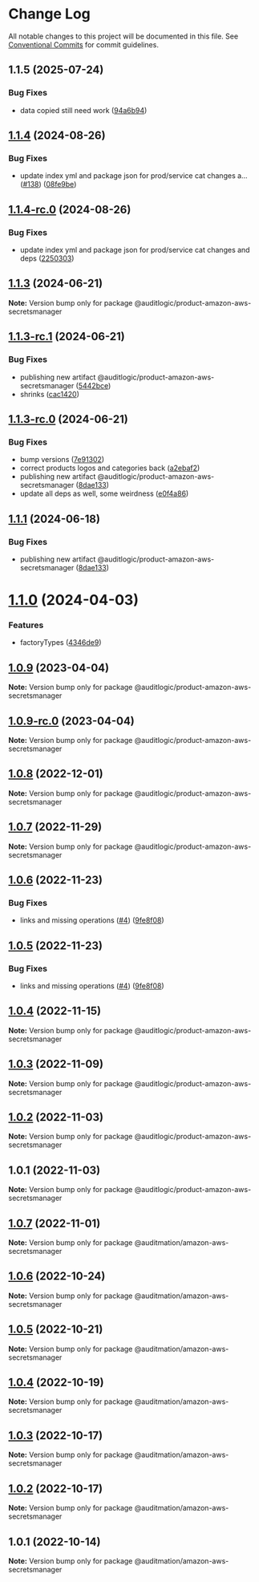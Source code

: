 # Change Log

All notable changes to this project will be documented in this file.
See [Conventional Commits](https://conventionalcommits.org) for commit guidelines.

## 1.1.5 (2025-07-24)


### Bug Fixes

* data copied still need work ([94a6b94](https://github.com/zerobias-org/product/commit/94a6b942fb0516367548599d739529536132755a))





## [1.1.4](https://github.com/auditlogic/product/compare/@auditlogic/product-amazon-aws-secretsmanager@1.1.3...@auditlogic/product-amazon-aws-secretsmanager@1.1.4) (2024-08-26)


### Bug Fixes

* update index yml and package json for prod/service cat changes a… ([#138](https://github.com/auditlogic/product/issues/138)) ([08fe9be](https://github.com/auditlogic/product/commit/08fe9beb1c8457462a19bc69caa02e6212d97e1a))





## [1.1.4-rc.0](https://github.com/auditlogic/product/compare/@auditlogic/product-amazon-aws-secretsmanager@1.1.3...@auditlogic/product-amazon-aws-secretsmanager@1.1.4-rc.0) (2024-08-26)


### Bug Fixes

* update index yml and package json for prod/service cat changes and deps ([2250303](https://github.com/auditlogic/product/commit/225030363a363608240135b7ebed386b28f01e4b))





## [1.1.3](https://github.com/auditlogic/product/compare/@auditlogic/product-amazon-aws-secretsmanager@1.1.3-rc.1...@auditlogic/product-amazon-aws-secretsmanager@1.1.3) (2024-06-21)

**Note:** Version bump only for package @auditlogic/product-amazon-aws-secretsmanager





## [1.1.3-rc.1](https://github.com/auditlogic/product/compare/@auditlogic/product-amazon-aws-secretsmanager@1.1.3-rc.0...@auditlogic/product-amazon-aws-secretsmanager@1.1.3-rc.1) (2024-06-21)


### Bug Fixes

* publishing new artifact @auditlogic/product-amazon-aws-secretsmanager ([5442bce](https://github.com/auditlogic/product/commit/5442bce0a45334d855bdf94fdb8d8fe9de151512))
* shrinks ([cac1420](https://github.com/auditlogic/product/commit/cac14200fefcd8183ab69fe89a47bd3f70f563e9))





## [1.1.3-rc.0](https://github.com/auditlogic/product/compare/@auditlogic/product-amazon-aws-secretsmanager@1.1.0...@auditlogic/product-amazon-aws-secretsmanager@1.1.3-rc.0) (2024-06-21)


### Bug Fixes

* bump versions ([7e91302](https://github.com/auditlogic/product/commit/7e913023b8b312150ed7762c32fbbe616be71de5))
* correct products logos and categories back ([a2ebaf2](https://github.com/auditlogic/product/commit/a2ebaf2efe8e232e6ff22c774c456048771f9469))
* publishing new artifact @auditlogic/product-amazon-aws-secretsmanager ([8dae133](https://github.com/auditlogic/product/commit/8dae133a909ea8f6710ff79d0f6349e1d5b8c654))
* update all deps as well, some weirdness ([e0f4a86](https://github.com/auditlogic/product/commit/e0f4a864714e2d3de6bbf3da014d5312fe53be2f))





## [1.1.1](https://github.com/auditlogic/product/compare/@auditlogic/product-amazon-aws-secretsmanager@1.1.0...@auditlogic/product-amazon-aws-secretsmanager@1.1.1) (2024-06-18)


### Bug Fixes

* publishing new artifact @auditlogic/product-amazon-aws-secretsmanager ([8dae133](https://github.com/auditlogic/product/commit/8dae133a909ea8f6710ff79d0f6349e1d5b8c654))





# [1.1.0](https://github.com/auditlogic/product/compare/@auditlogic/product-amazon-aws-secretsmanager@1.0.9...@auditlogic/product-amazon-aws-secretsmanager@1.1.0) (2024-04-03)


### Features

* factoryTypes ([4346de9](https://github.com/auditlogic/product/commit/4346de92693aee892fccf725338ffc7b80ab182b))





## [1.0.9](https://github.com/auditlogic/product/compare/@auditlogic/product-amazon-aws-secretsmanager@1.0.8...@auditlogic/product-amazon-aws-secretsmanager@1.0.9) (2023-04-04)

**Note:** Version bump only for package @auditlogic/product-amazon-aws-secretsmanager





## [1.0.9-rc.0](https://github.com/auditlogic/product/compare/@auditlogic/product-amazon-aws-secretsmanager@1.0.8...@auditlogic/product-amazon-aws-secretsmanager@1.0.9-rc.0) (2023-04-04)

**Note:** Version bump only for package @auditlogic/product-amazon-aws-secretsmanager





## [1.0.8](https://github.com/auditlogic/product/compare/@auditlogic/product-amazon-aws-secretsmanager@1.0.7...@auditlogic/product-amazon-aws-secretsmanager@1.0.8) (2022-12-01)

**Note:** Version bump only for package @auditlogic/product-amazon-aws-secretsmanager





## [1.0.7](https://github.com/auditlogic/product/compare/@auditlogic/product-amazon-aws-secretsmanager@1.0.6...@auditlogic/product-amazon-aws-secretsmanager@1.0.7) (2022-11-29)

**Note:** Version bump only for package @auditlogic/product-amazon-aws-secretsmanager





## [1.0.6](https://github.com/auditlogic/product/compare/@auditlogic/product-amazon-aws-secretsmanager@1.0.4...@auditlogic/product-amazon-aws-secretsmanager@1.0.6) (2022-11-23)


### Bug Fixes

* links and missing operations ([#4](https://github.com/auditlogic/product/issues/4)) ([9fe8f08](https://github.com/auditlogic/product/commit/9fe8f08fe7c57fdb79f991ac35bd6ac2e7dcad38))





## [1.0.5](https://github.com/auditlogic/product/compare/@auditlogic/product-amazon-aws-secretsmanager@1.0.4...@auditlogic/product-amazon-aws-secretsmanager@1.0.5) (2022-11-23)


### Bug Fixes

* links and missing operations ([#4](https://github.com/auditlogic/product/issues/4)) ([9fe8f08](https://github.com/auditlogic/product/commit/9fe8f08fe7c57fdb79f991ac35bd6ac2e7dcad38))





## [1.0.4](https://github.com/auditlogic/product/compare/@auditlogic/product-amazon-aws-secretsmanager@1.0.3...@auditlogic/product-amazon-aws-secretsmanager@1.0.4) (2022-11-15)

**Note:** Version bump only for package @auditlogic/product-amazon-aws-secretsmanager





## [1.0.3](https://github.com/auditlogic/product/compare/@auditlogic/product-amazon-aws-secretsmanager@1.0.2...@auditlogic/product-amazon-aws-secretsmanager@1.0.3) (2022-11-09)

**Note:** Version bump only for package @auditlogic/product-amazon-aws-secretsmanager





## [1.0.2](https://github.com/auditlogic/product/compare/@auditlogic/product-amazon-aws-secretsmanager@1.0.1...@auditlogic/product-amazon-aws-secretsmanager@1.0.2) (2022-11-03)

**Note:** Version bump only for package @auditlogic/product-amazon-aws-secretsmanager





## 1.0.1 (2022-11-03)

**Note:** Version bump only for package @auditlogic/product-amazon-aws-secretsmanager





## [1.0.7](https://github.com/auditmation/store-content/compare/@auditmation/amazon-aws-secretsmanager@1.0.6...@auditmation/amazon-aws-secretsmanager@1.0.7) (2022-11-01)

**Note:** Version bump only for package @auditmation/amazon-aws-secretsmanager





## [1.0.6](https://github.com/auditmation/store-content/compare/@auditmation/amazon-aws-secretsmanager@1.0.5...@auditmation/amazon-aws-secretsmanager@1.0.6) (2022-10-24)

**Note:** Version bump only for package @auditmation/amazon-aws-secretsmanager





## [1.0.5](https://github.com/auditmation/store-content/compare/@auditmation/amazon-aws-secretsmanager@1.0.4...@auditmation/amazon-aws-secretsmanager@1.0.5) (2022-10-21)

**Note:** Version bump only for package @auditmation/amazon-aws-secretsmanager





## [1.0.4](https://github.com/auditmation/store-content/compare/@auditmation/amazon-aws-secretsmanager@1.0.3...@auditmation/amazon-aws-secretsmanager@1.0.4) (2022-10-19)

**Note:** Version bump only for package @auditmation/amazon-aws-secretsmanager





## [1.0.3](https://github.com/auditmation/store-content/compare/@auditmation/amazon-aws-secretsmanager@1.0.2...@auditmation/amazon-aws-secretsmanager@1.0.3) (2022-10-17)

**Note:** Version bump only for package @auditmation/amazon-aws-secretsmanager





## [1.0.2](https://github.com/auditmation/store-content/compare/@auditmation/amazon-aws-secretsmanager@1.0.1...@auditmation/amazon-aws-secretsmanager@1.0.2) (2022-10-17)

**Note:** Version bump only for package @auditmation/amazon-aws-secretsmanager





## 1.0.1 (2022-10-14)

**Note:** Version bump only for package @auditmation/amazon-aws-secretsmanager
